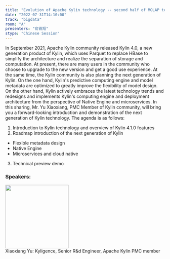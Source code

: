 ```yaml
---
title: "Evolution of Apache Kylin technology -- second half of MOLAP technology"
date: "2022-07-31T14:10:00"
track: "bigdata"
room: "A"
presenters: "俞霄翔"
stype: "Chinese Session"
---
```

In September 2021, Apache Kylin community released Kylin 4.0, a new generation product of Kylin, which uses Parquet to replace HBase to simplify the architecture and realize the separation of storage and computation. At present, there are many users in the community who choose to upgrade to the new version and get a good use experience.
At the same time, the Kylin community is also planning the next generation of Kylin. On the one hand, Kylin's predictive computing engine and model metadata are optimized to greatly improve the flexibility of model design. On the other hand, Kylin actively embraces the latest technology trends and redesigns and implements Kylin's computing engine and deployment architecture from the perspective of Native Engine and microservices. In this sharing, Mr. Yu Xiaoxiang, PMC Member of Kylin community, will bring you a forward-looking introduction and demonstration of the next generation of Kylin technology. The agenda is as follows:
1. Introduction to Kylin technology and overview of Kylin 4.1.0 features
2. Roadmap introduction of the next generation of Kylin
- Flexible metadata design
- Native Engine
- Microservices and cloud native
3. Technical preview demo
 ### Speakers: 
 <img src="images/speaker/1144.png" width="200" /><br>Xiaoxiang Yu: Kyligence, Senior R&d Engineer, Apache Kylin PMC member

 